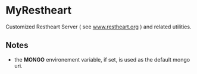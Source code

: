 # MyRestheart
Customized Restheart Server ( see www.restheart.org ) and related utilities.

## Notes

* the **MONGO** environement variable, if set, is used as the default mongo uri.
